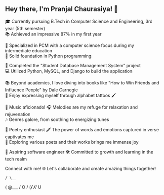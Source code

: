 ## Hey there, I'm Pranjal Chaurasiya! 👋

🎓 Currently pursuing B.Tech in Computer Science and Engineering, 3rd year (5th semester)  
📚 Achieved an impressive 87% in my first year

📘 Specialized in PCM with a computer science focus during my intermediate education  
🐍 Solid foundation in Python programming

🚀 Completed the "Student Database Management System" project  
💻 Utilized Python, MySQL, and Django to build the application

📚 Beyond academics, I love diving into books like "How to Win Friends and Influence People" by Dale Carnegie  
🎨 Enjoy expressing myself through alphabet tattoos 🖌️

🎵 Music aficionado! 🎧 Melodies are my refuge for relaxation and rejuvenation  
🎶 Genres galore, from soothing to energizing tunes

📜 Poetry enthusiast 🖋️ The power of words and emotions captured in verse captivates me  
🌟 Exploring various poets and their works brings me immense joy

🌌 Aspiring software engineer 🛠️ Committed to growth and learning in the tech realm

Connect with me! 🌐 Let's collaborate and create amazing things together!

<!--
    ASCII art by an unknown artist. Source: https://emojicombos.com/
    Art has been modified for formatting purposes.
-->

    / \__
   (    @\___
   /         O
 /   (_____/
/_____/   U

